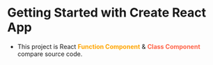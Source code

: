 # Getting Started with Create React App

- This project is React <span style="color: orange">**Function Component**</span> & <span style="color: tomato">**Class Component**</span> compare source code.


